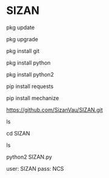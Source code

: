 # SIZAN

pkg update

pkg upgrade

pkg install git

pkg install python 

pkg install python2

pip install requests

pip install mechanize

https://github.com/SizanVau/SIZAN.git

ls

cd SIZAN

ls

python2 SIZAN.py

user: SIZAN
pass: NCS
